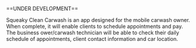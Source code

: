 ==UNDER DEVELOPMENT==

Squeaky Clean Carwash is an app designed for the mobile carwash owner.  When complete, it will enable clients to schedule appointments and pay.  The business ower/carwash technician will be able to check their daily schedule of appointments, client contact information and car location.

